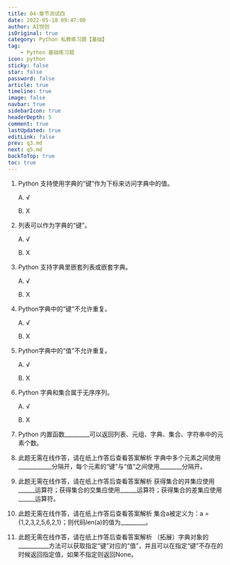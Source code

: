 ```yaml
---
title: 04-章节测试四
date: 2022-05-18 09:47:00
author: AI悦创
isOriginal: true
category: Python 私教练习题【基础】
tag:
    - Python 基础练习题
icon: python
sticky: false
star: false
password: false
article: true
timeline: true
image: false
navbar: true
sidebarIcon: true
headerDepth: 5
comment: true
lastUpdated: true
editLink: false
prev: q3.md
next: q5.md
backToTop: true
toc: true
---
```


1. Python 支持使用字典的“键”作为下标来访问字典中的值。 

    A. √ 

    B. X

2. 列表可以作为字典的“键”。 

    A. √ 

    B. X

3. Python 支持字典里嵌套列表或嵌套字典。 

    A. √ 

    B. X

4. Python字典中的“键”不允许重复。 

    A. √ 

    B. X

5. Python字典中的“值”不允许重复。 

    A. √ 

    B. X

6. Python 字典和集合属于无序序列。 

    A. √ 

    B. X

7. Python 内置函数\_\_\_\_\_\_\_\_\_可以返回列表、元组、字典、集合、字符串中的元素个数。

8. 此题无需在线作答，请在纸上作答后查看答案解析 字典中多个元素之间使用\_\_\_\_\_\_\_\_\_\_\_\_分隔开，每个元素的“键”与“值”之间使用\_\_\_\_\_\_\_\_分隔开。

9. 此题无需在线作答，请在纸上作答后查看答案解析 获得集合的并集应使用\_\_\_\_\_\_运算符；获得集合的交集应使用\_\_\_\_\_\_运算符；获得集合的差集应使用\_\_\_\_\_\_运算符。

10. 此题无需在线作答，请在纸上作答后查看答案解析 集合a被定义为：a = {1,2,3,2,5,6,2,1}；则代码len(a)的值为\_\_\_\_\_\_\_\_\_。

11.  此题无需在线作答，请在纸上作答后查看答案解析 （拓展）字典对象的\_\_\_\_\_\_\_\_\_\_\_方法可以获取指定“键”对应的“值”，并且可以在指定“键”不存在的时候返回指定值，如果不指定则返回None。